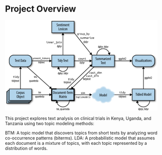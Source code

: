 # Project Overview

![My Image](text_analysis.png)


This project explores text analysis on clinical trials in Kenya, Uganda, and Tanzania using two topic modeling methods:

BTM: A topic model that discovers topics from short texts by analyzing word co-occurrence patterns (biterms).
LDA: A probabilistic model that assumes each document is a mixture of topics, with each topic represented by a distribution of words.